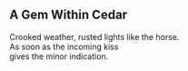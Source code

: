 A Gem Within Cedar
------------------
Crooked weather, rusted lights like the horse.  
As soon as the incoming kiss  
gives the minor indication.  
